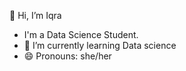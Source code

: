👋 Hi, I’m Iqra
- I'm a Data Science Student. 
- 🌱 I’m currently learning Data science
- 😄 Pronouns: she/her
<!---
- 📫 How to reach me ...
- ⚡ Fun fact: ...
--->
<!---
Iqra077/Iqra077 is a ✨ special ✨ repository because its `README.md` (this file) appears on your GitHub profile.
You can click the Preview link to take a look at your changes.
--->
